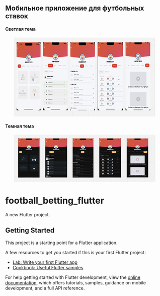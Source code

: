 ## Мобильное приложение для футбольных ставок

#### Светлая тема
<p align="center">
  <img width="450" height="250" src="assets/images/light.png">
</p>

#### Темная тема
<p align="center">
  <img width="450" height="150" src="assets/images/dark.png">
</p>


[//]: # (![Светлая тема]&#40;assets/images/light2.png&#41;)

[//]: # (![Светлая тема]&#40;assets/images/light3.png&#41;)

[//]: # (![Светлая тема]&#40;assets/images/light4.png&#41;)

[//]: # (![Светлая тема]&#40;assets/images/light5.png&#41;)


# football_betting_flutter

A new Flutter project.

## Getting Started

This project is a starting point for a Flutter application.

A few resources to get you started if this is your first Flutter project:

- [Lab: Write your first Flutter app](https://docs.flutter.dev/get-started/codelab)
- [Cookbook: Useful Flutter samples](https://docs.flutter.dev/cookbook)

For help getting started with Flutter development, view the
[online documentation](https://docs.flutter.dev/), which offers tutorials,
samples, guidance on mobile development, and a full API reference.
